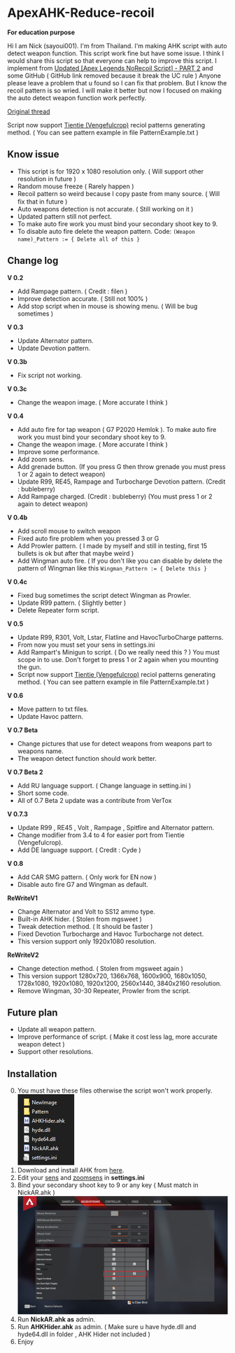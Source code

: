 # ApexAHK-Reduce-recoil

**For education purpose**

Hi I am Nick (sayoui001). I'm from Thailand. I'm making AHK script with auto detect weapon function. This script work fine but have some issue.
I think I would share this script so that everyone can help to improve this script.
I implement from [Updated [Apex Legends NoRecoil Script] - PART 2](https://www.unknowncheats.me/forum/apex-legends/328576-updated-apex-legends-norecoil-script-2-a.html)  and some GitHub ( GitHub link removed because it break the UC rule )
Anyone please leave a problem that u found so I can fix that problem. But I know the recoil pattern is so wried. I will make it better but now I focused on making the auto detect weapon function work perfectly. 

[Original thread](https://www.unknowncheats.me/forum/apex-legends/466312-ahk-reduce-recoil-script-auto-detect-weapon.html)

Script now support [Tientie (Vengefulcrop)](https://www.unknowncheats.me/forum/apex-legends/467406-method-generating-recoil-patterns-ahk-script-development-testing.html) reciol patterns generating method. ( You can see pattern example in file PatternExample.txt )

## Know issue
* This script is for 1920 x 1080 resolution only. ( Will support other resolution in future )
* Random mouse freeze ( Rarely happen )
* Recoil pattern so weird because I copy paste from many source. (ฺ Will fix that in future )
* Auto weapons detection is not accurate. ( Still working on it )
* Updated pattern still not perfect.
* To make auto fire work you must bind your secondary shoot key to 9.
* To disable auto fire delete the weapon pattern.
Code:
`(Weapon name)_Pattern := { Delete all of this }`

## Change log

**V 0.2**
* Add Rampage pattern. ( Credit : filen )
* Improve detection accurate. ( Still not 100% )
* Add stop script when in mouse is showing menu. ( Will be bug sometimes )

**V 0.3**
* Update Alternator pattern.
* Update Devotion pattern.

**V 0.3b**
* Fix script not working.

**V 0.3c**
* Change the weapon image. ( More accurate I think )

**V 0.4**
* Add auto fire for tap weapon ( G7 P2020 Hemlok ). To make auto fire work you must bind your secondary shoot key to 9.
* Change the weapon image. ( More accurate I think )
* Improve some performance.
* Add zoom sens.
* Add grenade button. (If you press G then throw grenade you must press 1 or 2 again to detect weapon)
* Update R99, RE45, Rampage and Turbocharge Devotion pattern. (Credit : bubleberry)
* Add Rampage charged. (Credit : bubleberry) (You must press 1 or 2 again to detect weapon)

**V 0.4b**
* Add scroll mouse to switch weapon
* Fixed auto fire problem when you pressed 3 or G
* Add Prowler pattern. ( I made by myself and still in testing, first 15 bullets is ok but after that maybe weird )
* Add Wingman auto fire. ( If you don't like you can disable by delete the pattern of Wingman like this ` Wingman_Pattern := { Delete this } `

**V 0.4c**
* Fixed bug sometimes the script detect Wingman as Prowler.
* Update R99 pattern. ( Slightly better )
* Delete Repeater form script.

**V 0.5**
* Update R99, R301, Volt, Lstar, Flatline and HavocTurboCharge patterns.
* From now you must set your sens in settings.ini
* Add Rampart's Minigun to script. ( Do we really need this ? ) You must scope in to use. Don't forget to press 1 or 2 again when you mounting the gun.
* Script now support [Tientie (Vengefulcrop)](https://www.unknowncheats.me/forum/apex-legends/467406-method-generating-recoil-patterns-ahk-script-development-testing.html) reciol patterns generating method. ( You can see pattern example in file PatternExample.txt )

**V 0.6**
* Move pattern to txt files.
* Update Havoc pattern.

**V 0.7 Beta**
* Change pictures that use for detect weapons from weapons part to weapons name.
* The weapon detect function should work better.

**V 0.7 Beta 2**
* Add RU language support. ( Change language in setting.ini )
* Short some code.
* All of 0.7 Beta 2 update was a contribute from VerTox

**V 0.7.3**
* Update R99 , RE45 , Volt , Rampage , Spitfire and Alternator pattern.
* Change modifier from 3.4 to 4 for easier port from Tientie (Vengefulcrop).
* Add DE language support. ( Credit : Cyde )

**V 0.8**
* Add CAR SMG pattern. ( Only work for EN now )
* Disable auto fire G7 and Wingman as default.

**ReWriteV1**
* Change Alternator and Volt to SS12 ammo type.
* Built-in AHK hider. ( Stolen from mgsweet )
* Tweak detection method. ( It should be faster )
* Fixed Devotion Turbocharge and Havoc Turbocharge not detect.
* This version support only 1920x1080 resolution.

**ReWriteV2**
* Change detection method. ( Stolen from mgsweet again )
* This version support 1280x720, 1366x768, 1600x900, 1680x1050, 1728x1080, 1920x1080, 1920x1200, 2560x1440, 3840x2160 resolution.
* Remove Wingman, 30-30 Repeater, Prowler from the script.

## Future plan
* Update all weapon pattern.
* Improve performance of script. ( Make it cost less lag, more accurate weapon detect )
* Support other resolutions.

## Installation
0. You must have these files otherwise the script won't work properly.  
![here](ImportantFiles.PNG)
1. Download and install AHK from [here](https://www.autohotkey.com).
2. Edit your <U>sens</U> and <U>zoomsens</U> in **settings.ini**
3. Bind your secondary shoot key to 9 or any key ( Must match in NickAR.ahk )
![Set here](SecondaryFireButton.png)
4. Run **NickAR.ahk as** admin.
5. Run **AHKHider.ahk** as admin. ( Make sure u have hyde.dll and hyde64.dll in folder , AHK Hider not included )
6. Enjoy


